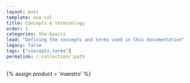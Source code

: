 ```yaml
---
layout: post
template: one-col
title: Concepts & terminology
order: 1
categories: the-basics
lead: "Defining the concepts and terms used in this documentation"
legacy: false
tags: ["concepts,terms"]
permalink: /:collection/:path
---
```

{% assign product = 'maestro' %}

